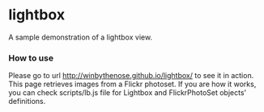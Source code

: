 # lightbox
A sample demonstration of a lightbox view.

### How to use
Please go to url http://winbythenose.github.io/lightbox/ to see it in action. This page retrieves images from a Flickr photoset.
If you are how it works, you can check scripts/lb.js file for Lightbox and FlickrPhotoSet objects' definitions. 
